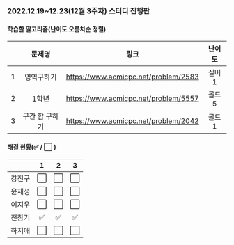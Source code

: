 ### 2022.12.19~12.23(12월 3주차) 스터디 진행판

#### 학습할 알고리즘(난이도 오름차순 정렬)

|      |      문제명      |                             링크                             | 난이도 |
| :--: | :--------------: | :----------------------------------------------------------: | :----: |
|  1  |    영역구하기   | https://www.acmicpc.net/problem/2583 |  실버 1  |
|  2   |   1학년   | https://www.acmicpc.net/problem/5557 | 골드 5  |
|  3   | 구간 합 구하기 | https://www.acmicpc.net/problem/2042 | 골드 1 |

#### 해결 현황(:white_check_mark: / :white_large_square:  )

|        |          1           |          2           |          3           |
| :----: | :------------------: | :------------------: | :------------------: |
| 강진구 | :white_large_square: | :white_large_square: | :white_large_square: |
| 윤재성 | :white_large_square: | :white_large_square: | :white_large_square: |
| 이지우 | :white_large_square: | :white_large_square: | :white_large_square: |
| 전창기 | :white_check_mark: | :white_check_mark: |  :white_check_mark:  |
| 하지애 | :white_large_square: | :white_large_square:  | :white_large_square:  |
